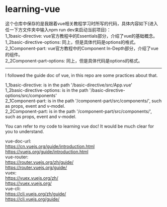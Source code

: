 # learning-vue
这个仓库中保存的是我跟着vue相关教程学习时所写的代码，具体内容如下(进入任一下方文件夹中输入npm run dev来启动当前项目)： <br />
1_1basic-directive: vue官方教程中的Essentials部分，介绍了vue的基础概念。 <br />
1_2basic-directive-options: 同上，但是具体代码是options的格式。 <br />
2_1Component-part: vue官方教程中的Component In-Depth部分，介绍了vue的组件。 <br />
2_2Component-part-options: 同上，但是具体代码是options的格式。 <br />

--------------------------------------------------------
I followed the guide doc of vue, in this repo are some practices about that.

1_1basic-directive: is in the path '/basic-directive/src/App.vue' <br />
1_2basic-directive-options: is in the path '/basic-directive-options/src/components' <br />
2_1Component-part: is in the path '/component-part/src/components/', such as props, event and v-model. <br />
2_2Component-part: is in the path '/component-part/src/components/', such as props, event and v-model. <br />


You can refer to my code to learning vue doc! It would be much clear for you to understand.<br />

vue-doc-url: <br />
https://cn.vuejs.org/guide/introduction.html <br />
https://vuejs.org/guide/introduction.html <br />
vue-router: <br />
https://router.vuejs.org/zh/guide/ <br />
https://router.vuejs.org/guide/ <br />
vuex: <br />
https://vuex.vuejs.org/zh/ <br />
https://vuex.vuejs.org/ <br />
vue-cli: <br />
https://cli.vuejs.org/zh/guide/ <br />
https://cli.vuejs.org/guide/ <br />
